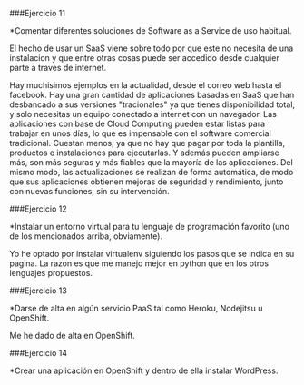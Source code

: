 ###Ejercicio 11
   
   *Comentar diferentes soluciones de Software as a Service de uso habitual.

   El hecho de usar un SaaS viene sobre todo por que este no necesita de una instalacion
   y que entre otras cosas puede ser accedido desde cualquier parte a traves de internet.

   Hay muchisimos ejemplos en la actualidad, desde el correo web hasta el facebook. Hay 
   una gran cantidad de aplicaciones basadas en SaaS que han desbancado a sus versiones
   "tracionales" ya que tienes disponibilidad total, y solo necesitas un equipo conectado 
   a internet con un navegador. Las aplicaciones con base de Cloud Computing pueden estar
   listas para trabajar en unos días, lo que es impensable con el software comercial 
   tradicional. Cuestan menos, ya que no hay que pagar por toda la plantilla, productos e 
   instalaciones para ejecutarlas. Y además pueden ampliarse más, son más seguras y más 
   fiables que la mayoría de las aplicaciones. Del mismo modo, las actualizaciones se 
   realizan de forma automática, de modo que sus aplicaciones obtienen mejoras de seguridad 
   y rendimiento, junto con nuevas funciones, sin su intervención.

###Ejercicio 12

   *Instalar un entorno virtual para tu lenguaje de programación favorito (uno de los mencionados arriba, obviamente).

   Yo he optado por instalar virtualenv siguiendo los pasos que se indica en su pagina. La
   razon es que me manejo mejor en python que en los otros lenguajes propuestos.

###Ejercicio 13

   *Darse de alta en algún servicio PaaS tal como Heroku, Nodejitsu u OpenShift.

   Me he dado de alta en OpenShift.

###Ejercicio 14

   *Crear una aplicación en OpenShift y dentro de ella instalar WordPress.
